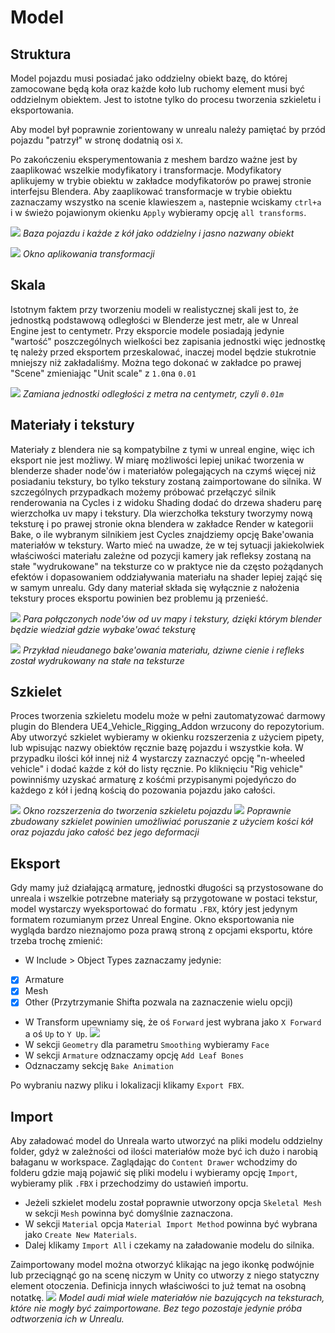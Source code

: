 # Model

## Struktura
Model pojazdu musi posiadać jako oddzielny obiekt bazę, do której zamocowane będą koła oraz każde koło lub ruchomy element musi być oddzielnym obiektem. Jest to istotne tylko do procesu tworzenia szkieletu i eksportowania. 

Aby model był poprawnie zorientowany w unrealu należy pamiętać by przód pojazdu "patrzył" w stronę dodatnią osi `X`.

Po zakończeniu eksperymentowania z meshem bardzo ważne jest by zaaplikować wszelkie modyfikatory i transformacje. Modyfikatory aplikujemy w trybie obiektu w zakładce modyfikatorów po prawej stronie interfejsu Blendera. Aby zaaplikować transformacje w trybie obiektu zaznaczamy wszystko na scenie klawieszem `a`, nastepnie wciskamy `ctrl+a` i w świeżo pojawionym okienku `Apply` wybieramy opcję `all transforms`. 

![](./obrazy/model.png)
*Baza pojazdu i każde z kół jako oddzielny i jasno nazwany obiekt*

![](./obrazy/transforms.png)
*Okno aplikowania transformacji*


## Skala
Istotnym faktem przy tworzeniu modeli w realistycznej skali jest to, że jednostką podstawową odległości w Blenderze jest metr, ale w Unreal Engine jest to centymetr. Przy eksporcie modele posiadają jedynie "wartość" poszczególnych wielkości bez zapisania jednostki więc jednostkę tę należy przed eksportem przeskalować, inaczej model będzie stukrotnie mniejszy niż zakładaliśmy. Można tego dokonać w zakładce po prawej "Scene" zmieniając "Unit scale" z `1.0`na `0.01`

![](./obrazy/skala.png)
*Zamiana jednostki odległości z metra na centymetr, czyli `0.01m`*


## Materiały i tekstury
Materiały z blendera nie są kompatybilne z tymi w unreal engine, więc ich eksport nie jest możliwy. W miarę możliwości lepiej unikać tworzenia w blenderze shader node'ów i materiałów polegających na czymś więcej niż posiadaniu tekstury, bo tylko tekstury zostaną zaimportowane do silnika. W szczególnych przypadkach możemy próbować przełączyć silnik renderowania na Cycles i z widoku Shading dodać do drzewa shaderu parę wierzchołka uv mapy i tekstury. Dla wierzchołka tekstury tworzymy nową teksturę i po prawej stronie okna blendera w zakładce Render w kategorii Bake, o ile wybranym silnikiem jest Cycles znajdziemy opcję Bake'owania materiałów w tekstury. Warto mieć na uwadze, że w tej sytuacji jakiekolwiek właściwości materiału zależne od pozycji kamery jak refleksy zostaną na stałe "wydrukowane" na teksturze co w praktyce nie da często pożądanych efektów i dopasowaniem oddziaływania materiału na shader lepiej zająć się w samym unrealu. Gdy dany materiał składa się wyłącznie z nałożenia tekstury proces eksportu powinien bez problemu ją przenieść.

![](./obrazy/baking.png)
*Para połączonych node'ów od uv mapy i tekstury, dzięki którym blender będzie wiedział gdzie wybake'ować teksturę*

![](./obrazy/zly_bake.png)
*Przykład nieudanego bake'owania materiału, dziwne cienie i refleks został wydrukowany na stałe na teksturze*

## Szkielet
Proces tworzenia szkieletu modelu może w pełni zautomatyzować darmowy plugin do Blendera UE4_Vehicle_Rigging_Addon wrzucony do repozytorium. Aby utworzyć szkielet wybieramy w okienku rozszerzenia z użyciem pipety, lub wpisując nazwy obiektów ręcznie bazę pojazdu i wszystkie koła. W przypadku ilości kół innej niż 4 wystarczy zaznaczyć opcję "n-wheeled vehicle" i dodać każde z kół do listy ręcznie. Po kliknięciu "Rig vehicle" powinniśmy uzyskać armaturę z kośćmi przypisanymi pojedyńczo do każdego z kół i jedną kością do pozowania pojazdu jako całości.

![](./obrazy/rig.png)
*Okno rozszerzenia do tworzenia szkieletu pojazdu*
![](./obrazy/dobry_rig.png)
*Poprawnie zbudowany szkielet powinien umożliwiać poruszanie z użyciem kości kół oraz pojazdu jako całość bez jego deformacji*

## Eksport
Gdy mamy już działającą armaturę, jednostki długości są przystosowane do unreala i wszelkie potrzebne materiały są przygotowane w postaci tekstur, model wystarczy wyeksportować do formatu `.FBX`, który jest jedynym formatem rozumianym przez Unreal Engine. Okno eksportowania nie wygląda bardzo nieznajomo poza prawą stroną z opcjami eksportu, które trzeba trochę zmienić:

- W Include > Object Types zaznaczamy jedynie:
- [x] Armature
- [x] Mesh
- [x] Other
(Przytrzymanie Shifta pozwala na zaznaczenie wielu opcji)
- W Transform upewniamy się, że oś `Forward` jest wybrana jako `X Forward` a oś `Up` to `Y Up`.
![](./obrazy/eksport.png)
- W sekcji `Geometry` dla parametru `Smoothing` wybieramy `Face`
- W sekcji `Armature` odznaczamy opcję `Add Leaf Bones`
- Odznaczamy sekcję `Bake Animation`

Po wybraniu nazwy pliku i lokalizacji klikamy `Export FBX`.


## Import
Aby załadować model do Unreala warto utworzyć na pliki modelu oddzielny folder, gdyż w zależności od ilości materiałów może być ich dużo i narobią bałaganu w workspace.  Zaglądając do `Content Drawer` wchodzimy do folderu gdzie mają pojawić się pliki modelu i wybieramy opcję `Import`, wybieramy plik `.FBX` i przechodzimy do ustawień importu. 
- Jeżeli szkielet modelu został poprawnie utworzony opcja `Skeletal Mesh` w sekcji `Mesh` powinna być domyślnie zaznaczona. 
- W sekcji `Material` opcja `Material Import Method` powinna być wybrana jako `Create New Materials`. 
- Dalej klikamy `Import All` i czekamy na załadowanie modelu do silnika.

Zaimportowany model można otworzyć klikając na jego ikonkę podwójnie lub przeciągnąć go na scenę niczym w Unity co utworzy z niego statyczny element otoczenia. Definicja innych właściwości to już temat na osobną notatkę.
![](./obrazy/zly_model.png)
*Model audi miał wiele materiałów nie bazujących na teksturach, które nie mogły być zaimportowane. Bez tego pozostaje jedynie próba odtworzenia ich w Unrealu.*
